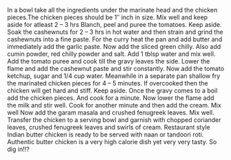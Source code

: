 In a bowl take all the ingredients under the marinate head and the chicken pieces.The chicken pieces should be 1″ inch in size. Mix well and keep aside for atleast 2 – 3 hrs
Blanch, peel and puree the tomatoes. Keep aside.
Soak the cashewnuts for 2 – 3 hrs in hot water and then strain and grind the cashewnuts into a fine paste.
For the curry heat the pan and add butter and immediately add the garlic paste.
Now add the sliced green chilly. Also add cumin powder, red chilly powder and salt. Add 1 tblsp water and mix well.
Add the tomato puree and cook till the gravy leaves the side.
Lower the flame and add the cashewnut paste and stir constantly.
Now add the tomato ketchup, sugar and 1/4 cup water.
Meanwhile in a separate pan shallow fry the marinated chicken pieces for 4 – 5 minutes. If overcooked then the chicken will get hard and stiff. Keep aside.
Once the gravy comes to a boil add the chicken pieces. And cook for a minute.
Now lower the flame add the milk and stir well. Cook for another minute and then add the cream. Mix well
Now add the garam masala and crushed fenugreek leaves. Mix well.
Transfer the chicken to a serving bowl and garnish with chopped coriander leaves, crushed fenugreek leaves and swirls of cream.
Restaurant style Indian butter chicken is ready to be served with naan or tandoori roti. Authentic butter chicken is a very high calorie dish yet very very tasty. So dig in!!?
